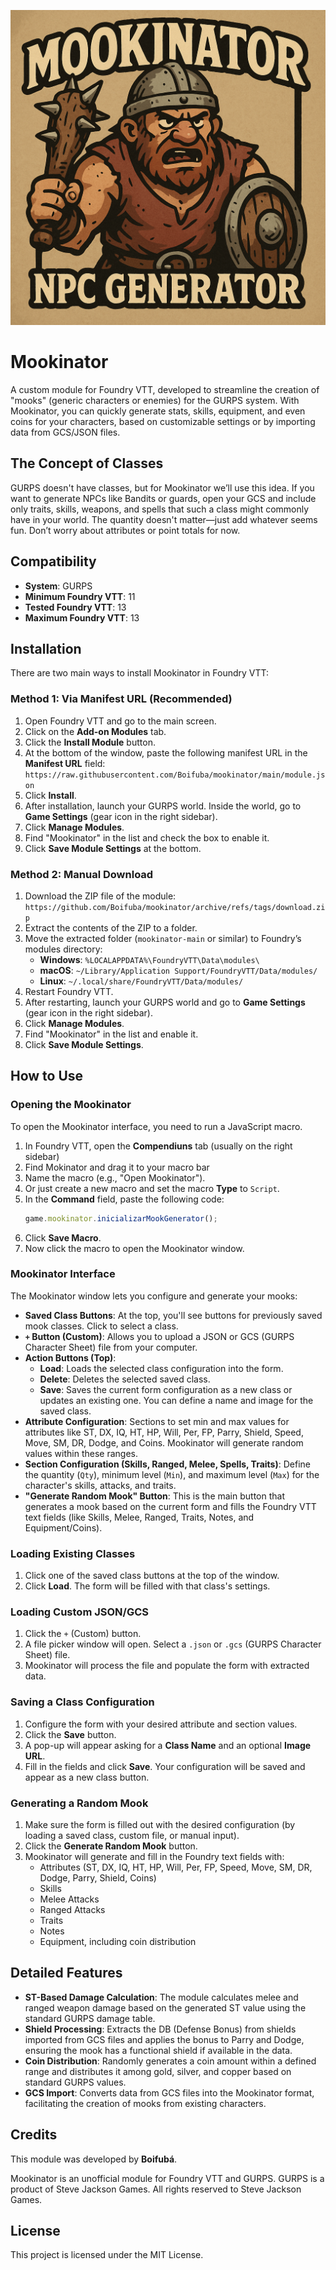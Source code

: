 

![Mookinator Logo](https://github.com/Boifuba/mookinator/blob/main/images/mookinator.png) 

# Mookinator


A custom module for Foundry VTT, developed to streamline the creation of "mooks" (generic characters or enemies) for the GURPS system. With Mookinator, you can quickly generate stats, skills, equipment, and even coins for your characters, based on customizable settings or by importing data from GCS/JSON files.

## The Concept of Classes

GURPS doesn't have classes, but for Mookinator we’ll use this idea. If you want to generate NPCs like Bandits or  guards, open your GCS and include only traits, skills, weapons, and spells that such a class might commonly have in your world. The quantity doesn't matter—just add whatever seems fun. Don’t worry about attributes or point totals for now.

## Compatibility

* **System**: GURPS  
* **Minimum Foundry VTT**: 11  
* **Tested Foundry VTT**: 13  
* **Maximum Foundry VTT**: 13

## Installation

There are two main ways to install Mookinator in Foundry VTT:

### Method 1: Via Manifest URL (Recommended)

1. Open Foundry VTT and go to the main screen.  
2. Click on the **Add-on Modules** tab.  
3. Click the **Install Module** button.  
4. At the bottom of the window, paste the following manifest URL in the **Manifest URL** field:  
   `https://raw.githubusercontent.com/Boifuba/mookinator/main/module.json`  
5. Click **Install**.  
6. After installation, launch your GURPS world. Inside the world, go to **Game Settings** (gear icon in the right sidebar).  
7. Click **Manage Modules**.  
8. Find "Mookinator" in the list and check the box to enable it.  
9. Click **Save Module Settings** at the bottom.

### Method 2: Manual Download

1. Download the ZIP file of the module:  
   `https://github.com/Boifuba/mookinator/archive/refs/tags/download.zip`  
2. Extract the contents of the ZIP to a folder.  
3. Move the extracted folder (`mookinator-main` or similar) to Foundry’s modules directory:  
   * **Windows**: `%LOCALAPPDATA%\FoundryVTT\Data\modules\`  
   * **macOS**: `~/Library/Application Support/FoundryVTT/Data/modules/`  
   * **Linux**: `~/.local/share/FoundryVTT/Data/modules/`  
4. Restart Foundry VTT.  
5. After restarting, launch your GURPS world and go to **Game Settings** (gear icon in the right sidebar).  
6. Click **Manage Modules**.  
7. Find "Mookinator" in the list and enable it.  
8. Click **Save Module Settings**.

## How to Use

### Opening the Mookinator

To open the Mookinator interface, you need to run a JavaScript macro.

1. In Foundry VTT, open the **Compendiuns** tab (usually on the right sidebar)  
2. Find Mokinator and drag it to your macro bar 
3. Name the macro (e.g., "Open Mookinator").  
4. Or just create a new macro and set the macro **Type** to `Script`.  
5. In the **Command** field, paste the following code:
   ```javascript
   game.mookinator.inicializarMookGenerator();
   ```
6. Click **Save Macro**.  
7. Now click the macro to open the Mookinator window.

### Mookinator Interface

The Mookinator window lets you configure and generate your mooks:

* **Saved Class Buttons**: At the top, you'll see buttons for previously saved mook classes. Click to select a class.
* **`+` Button (Custom)**: Allows you to upload a JSON or GCS (GURPS Character Sheet) file from your computer.
* **Action Buttons (Top)**:
  * **Load**: Loads the selected class configuration into the form.
  * **Delete**: Deletes the selected saved class.
  * **Save**: Saves the current form configuration as a new class or updates an existing one. You can define a name and image for the saved class.
* **Attribute Configuration**: Sections to set min and max values for attributes like ST, DX, IQ, HT, HP, Will, Per, FP, Parry, Shield, Speed, Move, SM, DR, Dodge, and Coins. Mookinator will generate random values within these ranges.
* **Section Configuration (Skills, Ranged, Melee, Spells, Traits)**: Define the quantity (`Qty`), minimum level (`Min`), and maximum level (`Max`) for the character's skills, attacks, and traits.
* **"Generate Random Mook" Button**: This is the main button that generates a mook based on the current form and fills the Foundry VTT text fields (like Skills, Melee, Ranged, Traits, Notes, and Equipment/Coins).

### Loading Existing Classes

1. Click one of the saved class buttons at the top of the window.  
2. Click **Load**. The form will be filled with that class's settings.

### Loading Custom JSON/GCS

1. Click the `+` (Custom) button.  
2. A file picker window will open. Select a `.json` or `.gcs` (GURPS Character Sheet) file.  
3. Mookinator will process the file and populate the form with extracted data.

### Saving a Class Configuration

1. Configure the form with your desired attribute and section values.  
2. Click the **Save** button.  
3. A pop-up will appear asking for a **Class Name** and an optional **Image URL**.  
4. Fill in the fields and click **Save**. Your configuration will be saved and appear as a new class button.

### Generating a Random Mook

1. Make sure the form is filled out with the desired configuration (by loading a saved class, custom file, or manual input).  
2. Click the **Generate Random Mook** button.  
3. Mookinator will generate and fill in the Foundry text fields with:
   * Attributes (ST, DX, IQ, HT, HP, Will, Per, FP, Speed, Move, SM, DR, Dodge, Parry, Shield, Coins)
   * Skills  
   * Melee Attacks  
   * Ranged Attacks  
   * Traits  
   * Notes  
   * Equipment, including coin distribution

## Detailed Features

* **ST-Based Damage Calculation**: The module calculates melee and ranged weapon damage based on the generated ST value using the standard GURPS damage table.
* **Shield Processing**: Extracts the DB (Defense Bonus) from shields imported from GCS files and applies the bonus to Parry and Dodge, ensuring the mook has a functional shield if available in the data.
* **Coin Distribution**: Randomly generates a coin amount within a defined range and distributes it among gold, silver, and copper based on standard GURPS values.
* **GCS Import**: Converts data from GCS files into the Mookinator format, facilitating the creation of mooks from existing characters.

## Credits

This module was developed by **Boifubá**.

Mookinator is an unofficial module for Foundry VTT and GURPS. GURPS is a product of Steve Jackson Games. All rights reserved to Steve Jackson Games.

## License

This project is licensed under the MIT License.